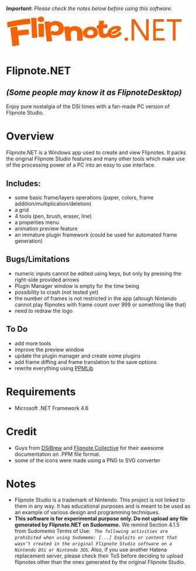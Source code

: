**_Important_:** *Please check the notes below before using this software.*

<p align="center">
 <img src="README_Resources/logo.png" alt="Flipnote Desktop logo" width="500"/>
</p>

# Flipnote<span>.NET</span>
## *(Some people may know it as FlipnoteDesktop)*

Enjoy pure nostalgia of the DSi times with a fan-made PC version of  Flipnote Studio.

# Overview
Flipnote<span>.NET</span> is a Windows app used to create and view Flipnotes. It packs the original Flipnote Studio features and many other tools which make use of the processing power of a PC into an easy to use interface.

## Includes:

- some basic frame/layers operations (paper, colors, frame addition/multiplication/deletion)
- a grid
- 4 tools (pen, brush, eraser, line)
- a properties menu
- animation preview feature
- an immature plugin framework (could be used for automated frame generation)

## Bugs/Limitations

- numeric inputs cannot be edited using keys, but only by pressing the right-side provided arrows
- Plugin Manager window is empty for the time being
- possibility to crash (not tested yet)
- the number of frames is not restricted in the app (altough Nintendo cannot play flipnotes with frame count over 999 or something like that)
- need to redraw the logo

## To Do

- add more tools
- improve the preview window
- update the plugin manager and create some plugins
- add frame diffing and frame translation to the save options
- rewrite everything using [PPMLib](https://github.com/miso-xyz/PPMLib "PPMLib")

# Requirements

- Microsoft .NET Framework 4.6

# Credit

- Guys from [DSiBrew](https://dsibrew.org/wiki/Flipnote_Files/PPM "PPM Format") and [Flipnote Collective](https://github.com/Flipnote-Collective/flipnote-studio-docs/wiki/PPM-format "PPM Format") for their awesome documentation on .PPM file format.
- some of the icons were made using a PNG to SVG converter

# Notes

- Flipnote Studio is a trademark of Nintendo. This project is not linked to them in any way. It has educational purposes and is meant 
to be used as an example of various design and programming techniques.
- **This software is for experimental purpose only. Do not upload any file generated by Flipnote<span>.NET</span> on Sudomemo.** We remind Section 4.1.5 from Sudomemo Terms of Use: *``` The following activities are prohibited when using Sudomemo: [...] Exploits or content that wasn’t created in the original Flipnote Studio software on a Nintendo DSi or Nintendo 3DS```*. Also, if you use another Hatena replacement server, please check their ToS before deciding to upload flipnotes other than the ones generated by the original Flipnote Studio.